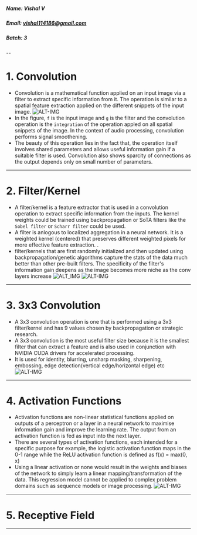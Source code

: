 ##### Name: Vishal V
##### Email: vishal114186@gmail.com
##### Batch: 3
--

# 1. Convolution
- Convolution is a mathematical function applied on an input image via a filter to extract specific information from it. The operation is similar to a spatial feature extraction applied on the different snippets of the input image. 
![ALT-IMG](https://sds-platform-private.s3-us-east-2.amazonaws.com/uploads/70_blog_image_1.png)
- In the figure, `f` is the input image and `g` is the filter and the convolution operation is the `integration` of the operation appled on all spatial snippets of the image. In the context of audio processing, convolution performs signal smoothening.
- The beauty of this operation lies in the fact that, the operation itself involves shared parameters and allows useful information gain if a suitable filter is used. Convolution also shows sparcity of connections as the output depends only on small number of parameters.
--- 
# 2. Filter/Kernel
- A filter/kernel is a feature extractor that is used in a convolution operation to extract specific information from the inputs. The kernel weights could be trained using backpropagation or SoTA filters like the `Sobel filter` or `Scharr filter` could be used. 
- A filter is anlogous to localized aggregation in a neural network. It is a weighted kernel (centered) that preserves different weighted pixels for more effective feature extraction. .
- filter/kernels that are first randomly initialized and then updated using backpropagation/genetic algorithms capture the stats of the data much better than other pre-built filters. The specificity of the filter's information gain deepens as the image becomes more niche as the conv layers increase
![ALT_IMG](https://sds-platform-private.s3-us-east-2.amazonaws.com/uploads/70_blog_image_8.png)
![ALT-IMG](https://sds-platform-private.s3-us-east-2.amazonaws.com/uploads/70_blog_image_6.png)

---
# 3. 3x3 Convolution
- A 3x3 convolution operation is one that is performed using a 3x3 filter/kernel and has 9 values chosen by backpropagation or strategic research. 
- A 3x3 convolution is the most useful filter size because it is the smallest filter that can extract a feature and is also used in conjunction with NVIDIA CUDA drivers for accelerated processing.
- It is used for identity, blurring, unsharp masking, sharpening, embossing, edge detection(vertical edge/horizontal edge) etc
![ALT-IMG](https://www.codingame.com/servlet/fileservlet?id=23779693390196)
---
# 4. Activation Functions
- Activation functions are non-linear statistical functions applied on outputs of a perceptron or a layer in a neural network to maximise information gain and improve the learning rate. The output from an activation function is fed as input into the next layer.
- There are several types of activation functions, each intended for a specific purpose for example, the logistic activation function maps in the 0-1 range while the ReLU activation function is defined as f(x) = max(0, x)
- Using a linear activation or none would result in the weights and biases of the network to simply learn a linear mapping/transformation of the data. This regression model cannot be applied to complex problem domains such as sequence models or image processing.
![ALT-IMG](https://cdn-images-1.medium.com/max/1200/1*ZafDv3VUm60Eh10OeJu1vw.png)
---
# 5. Receptive Field
---
